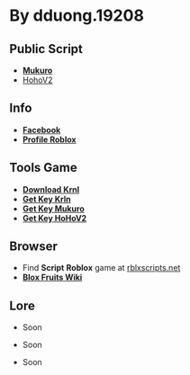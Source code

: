 # By dduong.19208
## Public Script
- [**Mukuro**](https://raw.githubusercontent.com/xQuartyx/DonateMe/main/ScriptLoader)
- [HohoV2](https://github.com/acsu123/HOHO_H/blob/main/Loading_UI)

## Info
- [**Facebook**](https://facebook.com/dduong.19208)
- [**Profile Roblox**](https://www.roblox.com/users/804791922/profile)

## Tools Game
- [**Download Krnl**](https://krnl.live)
- [**Get Key Krln**](https://cdn.krnl.place/getkey.php)
- [**Get Key Mukuro**](https://quartyz.dev)
- [**Get Key HoHoV2**](https://hohohubv.herokuapp.com/getkey)

## Browser
- Find **Script** **Roblox** game at [rblxscripts.net](https://www.rblxscripts.net)
- [**Blox Fruits Wiki**](https://blox-fruits.fandom.com/wiki/Blox_Fruits)

## Lore
- Soon

- Soon

- Soon
